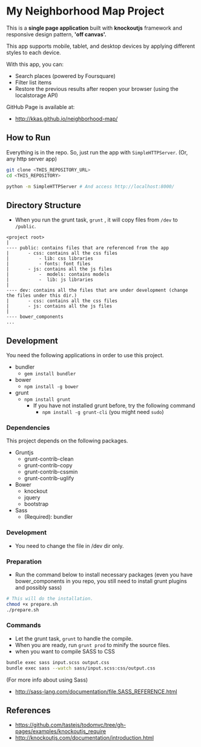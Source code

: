 # My Neighborhood Map Project

This is a **single page application** built with **knockoutjs** framework and responsive design pattern, **'off canvas'.**

This app supports mobile, tablet, and desktop devices by applying different styles to each device.

With this app, you can:
 - Search places (powered by Foursquare)
 - Filter list items
 - Restore the previous results after reopen your browser (using the localstorage API)

GitHub Page is available at:
  * http://kkas.github.io/neighborhood-map/

## How to Run

Everything is in the repo.
So, just run the app with `SimpleHTTPServer`. (Or, any http server app)
```sh
git clone <THIS_REPOSITORY_URL>
cd <THIS_REPOSITORY>

python -m SimpleHTTPServer # And access http://localhost:8000/
```

## Directory Structure

* When you run the grunt task, `grunt` , it will copy files from `/dev` to `/public`.
```
<project root>
|
---- public: contains files that are referenced from the app
|       - css: contains all the css files
|           - lib: css libraries
|           - fonts: font files
|       - js: contains all the js files
|           -  models: contains models
|           -  lib: js libraries
|
---- dev: contains all the files that are under development (change the files under this dir.)
|       - css: contains all the css files
|       - js: contains all the js files
|
---- bower_components
...
```

## Development
You need the following applications in order to use this project.
* bundler
  * `gem install bundler`
* bower
  * `npm install -g bower`
* grunt
  * `npm install grunt`
    * If you have not installed grunt before, try the following command
      * `npm install -g grunt-cli` (you might need `sudo`)


### Dependencies
This project depends on the following packages.
* Gruntjs
  * grunt-contrib-clean
  * grunt-contrib-copy
  * grunt-contrib-cssmin
  * grunt-contrib-uglify
* Bower
  * knockout
  * jquery
  * bootstrap
* Sass
  * (Required): bundler

### Development
* You need to change the file in /dev dir only.

### Preparation
* Run the command below to install necessary packages (even you have bower_components in you repo, you still need to install grunt plugins and possibly sass)
```sh
# This will do the installation.
chmod +x prepare.sh
./prepare.sh
```

### Commands
* Let the grunt task, `grunt` to handle the compile.
* When you are ready, run `grunt prod` to minify the source files.
* when you want to compile SASS to CSS
```sh
bundle exec sass input.scss output.css
bundle exec sass --watch sass/input.scss:css/output.css
```
 (For more info about using Sass)
  * http://sass-lang.com/documentation/file.SASS_REFERENCE.html

## References
 * https://github.com/tastejs/todomvc/tree/gh-pages/examples/knockoutjs_require
* http://knockoutjs.com/documentation/introduction.html
